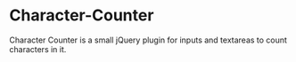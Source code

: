 # Character-Counter
Character Counter is a small jQuery plugin for inputs and textareas to count characters in it.
